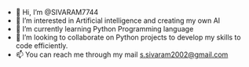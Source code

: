 - 👋 Hi, I’m @SIVARAM7744
- 👀 I’m interested in Artificial intelligence and creating my own AI
- 🌱 I’m currently learning Python Programming language
- 💞️ I’m looking to collaborate on Python projects to develop my skills to code efficiently.
- 📫 You can reach me through my mail s.sivaram2002@gmail.com

<!---
SIVARAM7744/SIVARAM7744 is a ✨ special ✨ repository because its `README.md` (this file) appears on your GitHub profile.
You can click the Preview link to take a look at your changes.
--->
